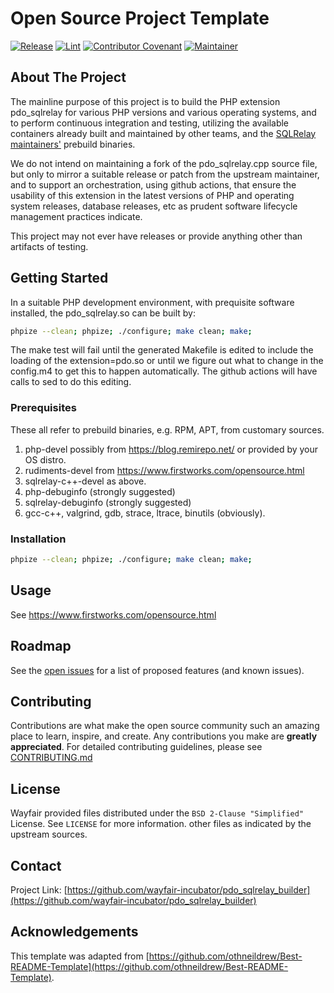 # Open Source Project Template

[![Release](https://img.shields.io/github/v/release/wayfair-incubator/oss-template?display_name=tag)](CHANGELOG.md)
[![Lint](https://github.com/wayfair-incubator/oss-template/actions/workflows/lint.yml/badge.svg?branch=main)](https://github.com/wayfair-incubator/oss-template/actions/workflows/lint.yml)
[![Contributor Covenant](https://img.shields.io/badge/Contributor%20Covenant-2.0-4baaaa.svg)](CODE_OF_CONDUCT.md)
[![Maintainer](https://img.shields.io/badge/Maintainer-Wayfair-7F187F)](https://wayfair.github.io)

## About The Project

The mainline purpose of this project is to build the PHP extension pdo_sqlrelay for
various PHP versions and various operating systems, and to perform continuous integration
and testing, utilizing the available containers already built and maintained by
other teams, and the [SQLRelay maintainers'](https://www.firstworks.com) prebuild binaries.

We do not intend on maintaining a fork of the pdo_sqlrelay.cpp source file, but only to mirror
a suitable release or patch from the upstream maintainer, and to support an
orchestration, using github actions, that ensure the usability of this extension in the
latest versions of PHP and operating system releases, database releases, etc as prudent
software lifecycle management practices indicate.

This project may not ever have releases or provide anything other than artifacts
of testing.

## Getting Started

In a suitable PHP development environment, with prequisite software installed,
the pdo_sqlrelay.so can be built by:

```sh
phpize --clean; phpize; ./configure; make clean; make;
```

The make test will fail until the generated Makefile is edited to include the
loading of the extension=pdo.so or until we figure out what to change in
the config.m4 to get this to happen automatically. The github actions
will have calls to sed to do this editing.

### Prerequisites

These all refer to prebuild binaries, e.g. RPM, APT, from customary sources.

1. php-devel possibly from https://blog.remirepo.net/ or provided by your OS distro.
2. rudiments-devel from https://www.firstworks.com/opensource.html
3. sqlrelay-c++-devel as above.
4. php-debuginfo (strongly suggested)
5. sqlrelay-debuginfo (strongly suggested)
6. gcc-c++, valgrind, gdb, strace, ltrace, binutils (obviously).

### Installation

```sh
phpize --clean; phpize; ./configure; make clean; make;
```

## Usage

See https://www.firstworks.com/opensource.html

## Roadmap

See the [open issues](https://github.com/org_name/repo_name/issues) for a list of proposed features (and known issues).

## Contributing

Contributions are what make the open source community such an amazing place to learn, inspire, and create. Any contributions you make are **greatly appreciated**. For detailed contributing guidelines, please see [CONTRIBUTING.md](CONTRIBUTING.md)

## License

Wayfair provided files distributed under the `BSD 2-Clause "Simplified"` License.
See `LICENSE` for more information. other files as indicated by the upstream sources.

## Contact

Project Link: [https://github.com/wayfair-incubator/pdo_sqlrelay_builder](https://github.com/wayfair-incubator/pdo_sqlrelay_builder)

## Acknowledgements

This template was adapted from
[https://github.com/othneildrew/Best-README-Template](https://github.com/othneildrew/Best-README-Template).
